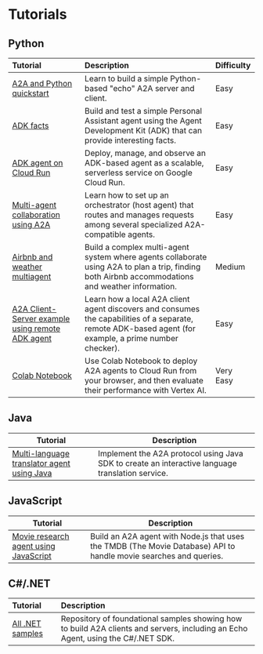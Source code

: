 # Tutorials

## Python

Tutorial | Description | Difficulty
:------- | :--- | :---------
[A2A and Python quickstart](./python/1-introduction.md) | Learn to build a simple Python-based "echo" A2A server and client.  | Easy
[ADK facts](https://github.com/a2aproject/a2a-samples/tree/main/samples/python/agents/adk_facts) | Build and test a simple Personal Assistant agent using the Agent Development Kit (ADK) that can provide interesting facts. | Easy
[ADK agent on Cloud Run](https://github.com/a2aproject/a2a-samples/tree/main/samples/python/agents/adk_cloud_run) | Deploy, manage, and observe an ADK-based agent as a scalable, serverless service on Google Cloud Run.| Easy
[Multi-agent collaboration using A2A](https://github.com/a2aproject/a2a-samples/tree/50b7363f11477f400520affef4ac748e5117fee2/demo) | Learn how to set up an orchestrator (host agent) that routes and manages requests among several specialized A2A-compatible agents. | Easy
[Airbnb and weather multiagent](https://github.com/a2aproject/a2a-samples/tree/main/samples/python/agents/airbnb_planner_multiagent) | Build a complex multi-agent system where agents collaborate using A2A to plan a trip, finding both Airbnb accommodations and weather information. | Medium 
[A2A Client-Server example using remote ADK agent](https://google.github.io/adk-docs/a2a/) | Learn how a local A2A client agent discovers and consumes the capabilities of a separate, remote ADK-based agent (for example, a prime number checker). | Easy
[Colab Notebook](https://github.com/a2aproject/a2a-samples/blob/main/notebooks/multi_agents_eval_with_cloud_run_deployment.ipynb) | Use Colab Notebook to deploy A2A agents to Cloud Run from your browser, and then evaluate their performance with Vertex AI. | Very Easy

## Java

Tutorial | Description
------------|-----------
[Multi-language translator agent using Java](https://github.com/a2aproject/a2a-samples/tree/main/samples/java) | Implement the A2A protocol using Java SDK to create an interactive language translation service.

## JavaScript

Tutorial | Description
------------|-----
[Movie research agent using JavaScript](https://github.com/a2aproject/a2a-samples/tree/main/samples/js) | Build an A2A agent with Node.js that uses the TMDB (The Movie Database) API to handle movie searches and queries.

## C#/.NET

Tutorial         | Description
:---------------------|:-------------------------------------------------------------------
[All .NET samples](https://github.com/a2aproject/a2a-dotnet/tree/main/samples)  | Repository of foundational samples showing how to build A2A clients and servers, including an Echo Agent, using the C#/.NET SDK.
